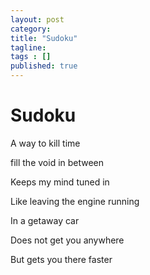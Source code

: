 ```yaml
---
layout: post 
category: 
title: "Sudoku"
tagline: 
tags : [] 
published: true
---
```


# Sudoku

A way to kill time

fill the void in between 

Keeps my mind tuned in

Like leaving the engine running

In a getaway car

Does not get you anywhere 

But gets you there faster

